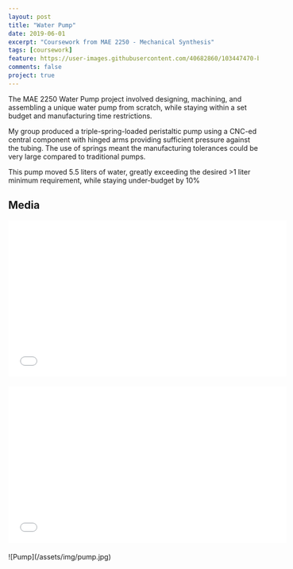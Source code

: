 ```yaml
---
layout: post
title: "Water Pump"
date: 2019-06-01
excerpt: "Coursework from MAE 2250 - Mechanical Synthesis"
tags: [coursework]
feature: https://user-images.githubusercontent.com/40682860/103447470-b658b800-4c59-11eb-89d8-ac01760d7504.png
comments: false
project: true
---
```


The MAE 2250 Water Pump project involved designing, machining, and assembling a unique water pump from scratch, while staying within a set budget and manufacturing time restrictions. 

My group produced a triple-spring-loaded peristaltic pump using a CNC-ed central component with hinged arms providing sufficient pressure against the tubing. The use of springs meant the manufacturing tolerances could be very large compared to traditional pumps.

This pump moved 5.5 liters of water, greatly exceeding the desired >1 liter minimum requirement, while staying under-budget by 10%



## Media

<iframe width="560" height="315" src="//www.youtube.com/embed/d04WBPQ_QKA" frameborder="0"> </iframe>
<br/><br/>
<iframe width="560" height="315" src="//www.youtube.com/embed/uOZivnIg7b8" frameborder="0"> </iframe>
<br/><br/>
![Pump](/assets/img/pump.jpg)


